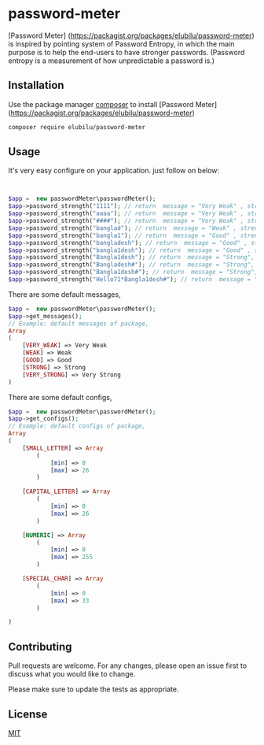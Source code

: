 # password-meter
[Password Meter] (https://packagist.org/packages/elubilu/password-meter) is inspired by pointing system of Password Entropy, in which the main purpose is to help the end-users to have stronger passwords. (Password entropy is a measurement of how unpredictable a password is.)


## Installation

Use the package manager [composer](https://packagist.org/packages/elubilu/password-meter) to install [Password Meter]  (https://packagist.org/packages/elubilu/password-meter) 

```bash
composer require elubilu/password-meter

```

## Usage

It's very easy configure on your application. just follow on below: 

```php


$app =  new passwordMeter\passwordMeter();
$app->password_strength("1111"); // return  message = "Very Weak" , strength = 14  , percentage = 11%
$app->password_strength("aaaa"); // return  message = "Very Weak" , strength = 19 , percentage = 15%
$app->password_strength("####"); // return  message = "Very Weak" , strength = 21 , percentage = 17%
$app->password_strength("banglad"); // return  message = "Weak" , strength = 33  , percentage = 26%
$app->password_strength("bangla1"); // return  message = "Good" , strength = 37  , percentage = 29%
$app->password_strength("bangladesh"); // return  message = "Good" , strength = 48  , percentage = 38%
$app->password_strength("bangla1desh"); // return  message = "Good" , strength = 57 , percentage = 45%
$app->password_strength("Bangla1desh"); // return  message = "Strong", strength = 66, percentage = 52%
$app->password_strength("Bangladesh#"); // return  message = "Strong", strength = 71, percentage = 56%
$app->password_strength("Bangla1desh#"); // return  message = "Strong", strength = 79, percentage = 62%
$app->password_strength("Hello71*Bangla1desh#"); // return  message = "Very Strong" , strength = 132  , percentage = 100%
```

There are some default messages,
```php
$app =  new passwordMeter\passwordMeter();
$app->get_messages();
// Example: default messages of package, 
Array
(
    [VERY_WEAK] => Very Weak
    [WEAK] => Weak
    [GOOD] => Good
    [STRONG] => Strong
    [VERY_STRONG] => Very Strong
)

```

There are some default configs,
```php
$app =  new passwordMeter\passwordMeter();
$app->get_configs();
// Example: default configs of package, 
Array
(
    [SMALL_LETTER] => Array
        (
            [min] => 0
            [max] => 26
        )

    [CAPITAL_LETTER] => Array
        (
            [min] => 0
            [max] => 26
        )

    [NUMERIC] => Array
        (
            [min] => 0
            [max] => 255
        )

    [SPECIAL_CHAR] => Array
        (
            [min] => 0
            [max] => 33
        )

)

```


## Contributing
Pull requests are welcome. For any changes, please open an issue first to discuss what you would like to change.

Please make sure to update the tests as appropriate.

## License
[MIT](https://github.com/elubilu/password-meter/blob/master/LICENSE)













